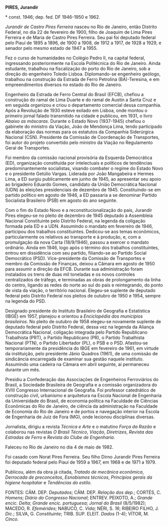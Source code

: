 **PIRES, Jurandir**

\* const. 1946; dep. fed. DF 1946-1950 e 1962.

*Jurandir de Castro Pires Ferreira* nasceu no Rio de Janeiro, então
Distrito Federal, no dia 22 de fevereiro de 1900, filho de Joaquim de
Lima Pires Ferreira e de Maria de Castro Pires Ferreira. Seu pai foi
deputado federal pelo Piauí de 1895 a 1896, de 1900 a 1908, de 1912 a
1917, de 1928 a 1929, e senador pelo mesmo estado de 1947 a 1955.

Fez o curso de humanidades no Colégio Pedro II, na capital federal,
ingressando posteriormente na Escola Politécnica do Rio de Janeiro.
Ainda estudante, trabalhou na fiscalização do porto do Rio de Janeiro,
sob a direção do engenheiro Toledo Lisboa. Diplomando-se engenheiro
geólogo, trabalhou na construção da Estrada de Ferro Petrolina
(BA)-Teresina, e em empreendimentos diversos no estado do Rio de
Janeiro.

Engenheiro da Estrada de Ferro Central do Brasil (EFCB), chefiou a
construção do ramal de Lima Duarte e do ramal de Austin a Santa Cruz e
em seguida organizou e criou o departamento comercial dessa companhia.
Após a Revolução de 1930 esteve exilado em Lisboa, onde montou o
primeiro jornal falado transmitido na cidade e publicou, em 1931, o
livro *Abaixo as máscaras*. Durante o Estado Novo (1937-1945) chefiou o
gabinete do ministro da Viação, João de Mendonça Lima, tendo participado
da elaboração das normas para os estatutos da Companhia Siderúrgica
Nacional (CSN). Presidente da Comissão de Coordenação de Transportes,
foi autor do projeto convertido pelo ministro da Viação no Regulamento
Geral de Transportes.

Foi membro da comissão nacional provisória da Esquerda Democrática (ED),
organização constituída por intelectuais e políticos de tendências
predominantemente socialistas, visando combater o regime do Estado Novo
e o presidente Getúlio Vargas. Liderada por João Mangabeira e Hermes
Lima, a ED surgiu publicamente em junho de 1945, ao apresentar seu apoio
ao brigadeiro Eduardo Gomes, candidato da União Democrática Nacional
(UDN) às eleições presidenciais de dezembro de 1945. Constituindo-se em
partido político em agosto de 1946, a ED passaria a se denominar Partido
Socialista Brasileiro (PSB) em agosto do ano seguinte.

Com o fim do Estado Novo e a reconstitucionalização do país, Jurandir
Pires elegeu-se no pleito de dezembro de 1945 deputado à Assembleia
Nacional Constituinte pelo Distrito Federal, na legenda da coligação
formada pela ED e a UDN. Assumindo o mandato em fevereiro de 1946,
participou dos trabalhos constituintes. Dedicou-se aos temas econômicos,
particularmente os relativos ao transporte e à produção, e, com a
promulgação da nova Carta (18/9/1946), passou a exercer o mandato
ordinário. Ainda em 1946, logo após o término dos trabalhos
constituintes, entrou em dissidência com seu partido, filiando-se ao
Partido Social Democrático (PSD). Vice-presidente da Comissão de
Transportes e membro da Comissão de Finanças, deixou a Câmara em agosto
de 1950 para assumir a direção da EFCB. Durante sua administração foram
instalados os trens de duas mil toneladas e os novos controles
centralizados de tráfego, e terminadas as obras de prolongamento da
linha do centro, ligando as redes do norte ao sul do país e
reintegrando, do ponto de vista da viação, o território nacional.
Elegeu-se suplente de deputado federal pelo Distrito Federal nos pleitos
de outubro de 1950 e 1954, sempre na legenda do PSD.

Designado presidente do Instituto Brasileiro de Geografia e Estatística
(IBGE) em 1957, planejou e orientou a *Enciclopédia dos municípios
brasileiros*. No pleito de outubro de 1958 elegeu-se novamente suplente
de deputado federal pelo Distrito Federal, dessa vez na legenda da
Aliança Democrática Nacional, coligação integrada pelo Partido
Republicano Trabalhista (PRT), o Partido Republicano (PR), o Partido
Trabalhista Nacional (PTN), o Partido Libertador (PL), o PSB e o PSD.
Afastou-se temporariamente da presidência do IBGE em fevereiro de 1961,
em virtude da instituição, pelo presidente Jânio Quadros (1961), de uma
comissão de sindicância encarregada de examinar sua gestão naquele
instituto. Assumindo uma cadeira na Câmara em abril seguinte, aí
permaneceu durante um mês.

Presidiu a Confederação das Associações de Engenheiros Ferroviários do
Brasil, a Sociedade Brasileira de Geografia e a comissão organizadora do
XVIII Congresso Internacional de Geografia. Foi professor catedrático de
construção civil, urbanismo e arquitetura na Escola Nacional de
Engenharia da Universidade do Brasil, de economia política na Faculdade
de Ciências Econômicas do Rio de Janeiro, de ciência da administração na
Faculdade de Economia do Rio de Janeiro e de portos e navegação interior
na Escola de Engenharia de Juiz de Fora (MG), onde lecionou disciplinas
diversas.

Jornalista, dirigiu a revista *Técnica e Arte* e o matutino *Força da
Razão* e colaborou nas revistas *O Brasil Técnico*, *Viação*,
*Diretrizes*, *Revista das Estradas de Ferro* e *Revista do Clube de
Engenharia*.

Faleceu no Rio de Janeiro no dia 4 de maio de 1982.

Foi casado com Norat Pires Ferreira. Seu filho Dirno Jurandir Pires
Ferreira foi deputado federal pelo Piauí de 1959 a 1967, em 1968 e de
1971 a 1979.

Publicou, além da obra já citada, *Tratado de mecânica econômica*,
*Derrocada de preconceitos*, *Esnobismos técnicos*, *Princípios gerais
da higiene hospitalar* e *Tendências do estilo*.

FONTES: CÂM. DEP. *Deputados*; CÂM. DEP. *Relação dos dep.*; CORTÉS, C.
*Homens*; *Diário do Congresso Nacional*; ENTREV. PEIXOTO, A.; *Grande
encic. Delta*; *Grande* *encic. portuguesa*; *Jornal do Brasil*
(8/5/1982); MACEDO, R. *Efemérides*; NABUCO, C. *Vida*; NÉRI, S. *16*;
RIBEIRO FILHO, J. *Dic.*; SILVA, G. *Constituinte*; TRIB. SUP. ELEIT.
*Dados* (1-4); VÍTOR, M. *Cinco*.

